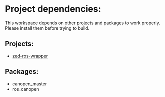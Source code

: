 # Project dependencies:

This workspace depends on other projects and packages to work properly. Please install them before trying to build.

## Projects:
* [zed-ros-wrapper](https://github.com/stereolabs/zed-ros-wrapper)

## Packages:
* canopen_master
* ros_canopen

